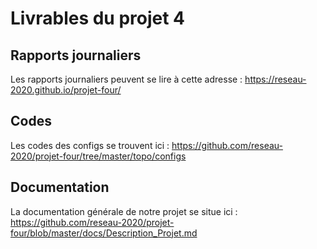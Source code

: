 # Livrables du projet 4

## Rapports journaliers
Les rapports journaliers peuvent se lire à cette adresse : 
https://reseau-2020.github.io/projet-four/

## Codes
Les codes des configs se trouvent ici :
https://github.com/reseau-2020/projet-four/tree/master/topo/configs

## Documentation
La documentation générale de notre projet se situe ici : 
https://github.com/reseau-2020/projet-four/blob/master/docs/Description_Projet.md
